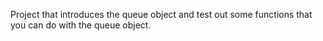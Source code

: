 Project that introduces the queue object and test out some functions that you can do with the queue object.

